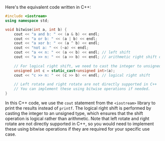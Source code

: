  Here's the equivalent code written in C++:

```cpp
#include <iostream>
using namespace std;

void bitwise(int a, int b) {
    cout << "a and b: " << (a & b) << endl;
    cout << "a or b: " << (a | b) << endl;
    cout << "a xor b: " << (a ^ b) << endl;
    cout << "not a: " << (~a) << endl;
    cout << "a << n: " << (a << b) << endl; // left shift
    cout << "a >> n: " << (a >> b) << endl; // arithmetic right shift on most platforms
    
    // For logical right shift, we need to cast the integer to unsigned int
    unsigned int c = static_cast<unsigned int>(a);
    cout << "c >> n: " << (c >> b) << endl; // logical right shift
    
    // Left rotate and right rotate are not directly supported in C++
    // You can implement these using bitwise operations if needed.
}
```

In this C++ code, we use the `cout` statement from the `<iostream>` library to print the results instead of `printf`. The logical right shift is performed by casting the integer to an unsigned type, which ensures that the shift operation is logical rather than arithmetic. Note that left rotate and right rotate are not directly supported in C++, so you would need to implement these using bitwise operations if they are required for your specific use case.
